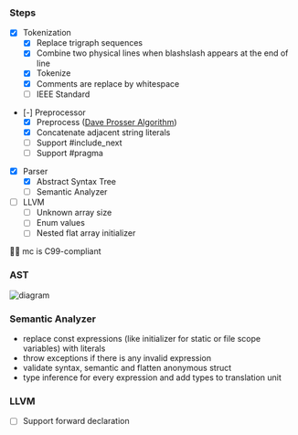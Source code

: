 ### Steps

- [x] Tokenization
  - [x] Replace trigraph sequences
  - [x] Combine two physical lines when blashslash appears at the end of line
  - [x] Tokenize
  - [x] Comments are replace by whitespace
  - [ ] IEEE Standard
- [-] Preprocessor
  - [x] Preprocess ([Dave Prosser Algorithm](https://www.spinellis.gr/blog/20060626/))
  - [x] Concatenate adjacent string literals
  - [ ] Support #include_next
  - [ ] Support #pragma
- [x] Parser
  - [x] Abstract Syntax Tree
  - [ ] Semantic Analyzer
- [ ] LLVM
  - [ ] Unknown array size
  - [ ] Enum values
  - [ ] Nested flat array initializer

✍🏼 mc is C99-compliant

### AST

![diagram](https://i.imgur.com/tqpvDdb.png)

### Semantic Analyzer

- replace const expressions (like initializer for static or file scope variables) with literals
- throw exceptions if there is any invalid expression
- validate syntax, semantic and flatten anonymous struct
- type inference for every expression and add types to translation unit

### LLVM

- [ ] Support forward declaration
